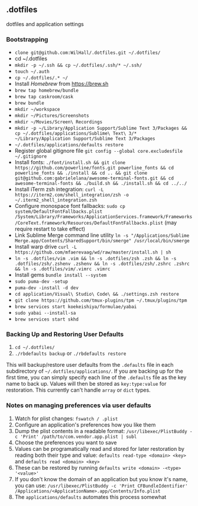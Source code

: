 ## .dotfiles
dotfiles and application settings

### Bootstrapping
 *  `clone git@github.com:WilHall/.dotfiles.git ~/.dotfiles/`
 *  cd ~/.dotfiles
 *  `mkdir -p ~/.ssh && cp ~/.dotfiles/.ssh/* ~/.ssh/`
 *  `touch ~/.auth`
 *  `cp ~/.dotfiles/.* ~/`
 *  Install *Homebrew* from https://brew.sh
 *  `brew tap homebrew/bundle`
 *  `brew tap caskroom/cask`
 *  `brew bundle`
 *  `mkdir ~/workspace`
 *  `mkdir ~/Pictures/Screenshots`
 *  `mkdir ~/Movies/Screen\ Recordings`
 *  `mkdir -p ~/Library/Application Support/Sublime Text 3/Packages && cp ~/.dotfiles/applications/Sublime\ Text\ 3/* ~/Library/Application Support/Sublime Text 3/Packages`
 *  `~/.dotfiles/applications/defaults restore`
 *  Register global gitignore file `git config --global core.excludesfile ~/.gitignore`
 *  Install fonts: `./font/install.sh && git clone https://github.com/powerline/fonts.git powerline_fonts && cd powerline_fonts && ./install && cd .. && git clone git@github.com:gabrielelana/awesome-terminal-fonts.git && cd awesome-terminal-fonts && ./build.sh && ./install.sh && cd ../../`
 *  Install iTerm zsh integration: `curl -L https://iterm2.com/shell_integration/zsh -o ~/.iterm2_shell_integration.zsh`
 *  Configure monospace font fallbacks: `sudo cp system/DefaultFontFallbacks.plist /System/Library/Frameworks/ApplicationServices.framework/Frameworks/CoreText.framework/Resources/DefaultFontFallbacks.plist` (may require restart to take effect)
 *  Link Sublime Merge command line utility `ln -s "/Applications/Sublime Merge.app/Contents/SharedSupport/bin/smerge" /usr/local/bin/smerge`
 *  Install warp drive `curl -L https://github.com/mfaerevaag/wd/raw/master/install.sh | sh`
 *  `ln -s .dotfiles/vim .vim && ln -s .dotfiles/zsh .zsh && ln -s .dotfiles/zsh/.zshenv .zshenv && ln -s .dotfiles/zsh/.zshrc .zshrc && ln -s .dotfiles/vim/.vimrc .vimrc`
 * Install gems `bundle install --system`
 * `sudo puma-dev -setup`
 * `puma-dev -install -d dev`
 * `cd application/Visual\ Studio\ Code\ && ./settings.zsh restore`
 * `git clone https://github.com/tmux-plugins/tpm ~/.tmux/plugins/tpm`
 * `brew services start koekeishiya/formulae/yabai`
 * `sudo yabai --install-sa`
 * `brew services start skhd`

### Backing Up and Restoring User Defaults
1. `cd ~/.dotfiles/`
2. `./rbdefaults backup` or `./rbdefaults restore`

This will backup/restore user defaults from the `.defaults` file in each subdirectory of `~/.dotfiles/applications/`. If you are backing up for the first time, you can simply specify each line of the `.defaults` file as the key name to back up. Values will then be stored as `key:type:value` for restoration. This currently can't handle `array` or `dict` types.

### Notes on managing preferences via user defaults
1. Watch for plist changes: `fswatch / .plist`
2. Configure an application's preferences how you like them
3. Dump the plist contents in a readable format: `/usr/libexec/PlistBuddy -c 'Print' /path/to/com.vendor.app.plist | subl`
4. Choose the preferences you want to save
5. Values can be programatically read and stored for later restoration by reading both their type and value: `defaults read-type <domain> <key>` and `defaults read <domain> <key>`
6. These can be restored by running `defaults write <domain> -<type> '<value>'`
7. If you don't know the domain of an application but you know it's name, you can use: `/usr/libexec/PlistBuddy -c 'Print CFBundleIdentifier' /Applications/<ApplicationName>.app/Contents/Info.plist`
8. The `applications/defaults` automates this process somewhat
